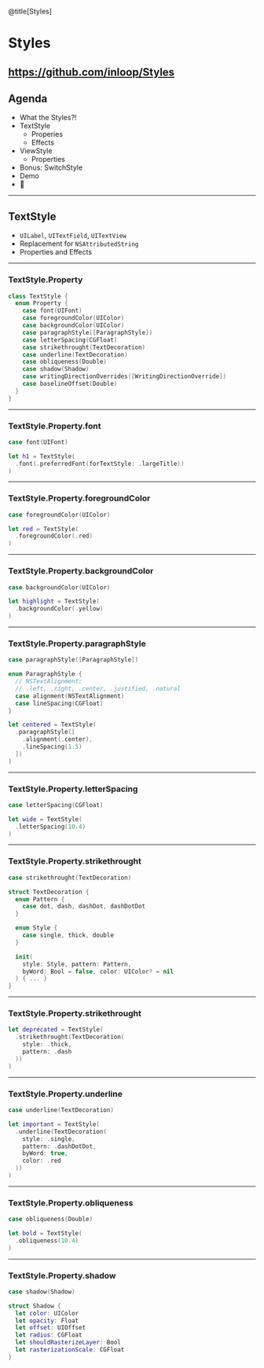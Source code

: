 @title[Styles]
# Styles
https://github.com/inloop/Styles
---
## Agenda
* What the Styles?!
* TextStyle
  * Properies
  * Effects
* ViewStyle
  * Properties
* Bonus: SwitchStyle
* Demo
* 🍻
---
## TextStyle

* `UILabel`, `UITextField`, `UITextView`
* Replacement for `NSAttributedString`
* Properties and Effects

---

### TextStyle.Property

```swift
class TextStyle {
  enum Property {
    case font(UIFont)
    case foregroundColor(UIColor)
    case backgroundColor(UIColor)
    case paragraphStyle([ParagraphStyle])
    case letterSpacing(CGFloat)
    case strikethrought(TextDecoration)
    case underline(TextDecoration)
    case obliqueness(Double)
    case shadow(Shadow)
    case writingDirectionOverrides([WritingDirectionOverride])
    case baselineOffset(Double)
  }
}
```
---
### TextStyle.Property.font

```swift
case font(UIFont)
```

```swift
let h1 = TextStyle(
  .font(.preferredFont(forTextStyle: .largeTitle))
)
```
---

### TextStyle.Property.foregroundColor
```swift
case foregroundColor(UIColor)
```
```swift
let red = TextStyle(
  .foregroundColor(.red)
)
```
---
### TextStyle.Property.backgroundColor
```swift
case backgroundColor(UIColor)
```
```swift
let highlight = TextStyle(
  .backgroundColor(.yellow)
)
```
---
### TextStyle.Property.paragraphStyle
```swift
case paragraphStyle([ParagraphStyle])
```
```swift
enum ParagraphStyle { 
  // NSTextAlignment: 
  // .left, .right, .center, .justified, .natural
  case alignment(NSTextAlignment)
  case lineSpacing(CGFloat)
}
```
```swift
let centered = TextStyle(
  .paragraphStyle([
    .alignment(.center),
    .lineSpacing(1.5)
  ])
)
```
---
### TextStyle.Property.letterSpacing
```swift
case letterSpacing(CGFloat)
```
```swift
let wide = TextStyle(
  .letterSpacing(10.4)
)
```
---
### TextStyle.Property.strikethrought
```swift
case strikethrought(TextDecoration)
```
```swift
struct TextDecoration {
  enum Pattern {
    case dot, dash, dashDot, dashDotDot
  }

  enum Style {
    case single, thick, double
  }

  init(
    style: Style, pattern: Pattern, 
    byWord: Bool = false, color: UIColor? = nil
  ) { ... }
}
```
---
### TextStyle.Property.strikethrought
```swift
let deprecated = TextStyle(
  .strikethrought(TextDecoration(
    style: .thick,
    pattern: .dash
  ))
)
```
---
### TextStyle.Property.underline
```swift
case underline(TextDecoration)
```

```swift
let important = TextStyle(
  .underline(TextDecoration(
    style: .single,
    pattern: .dashDotDot,
    byWord: true,
    color: .red
  ))
)
```
---
### TextStyle.Property.obliqueness
```swift
case obliqueness(Double)
```

```swift
let bold = TextStyle(
  .obliqueness(10.4)
)
```
---
### TextStyle.Property.shadow
```swift
case shadow(Shadow)
```
```swift
struct Shadow {
  let color: UIColor
  let opacity: Float
  let offset: UIOffset
  let radius: CGFloat
  let shouldRasterizeLayer: Bool
  let rasterizationScale: CGFloat
}
```